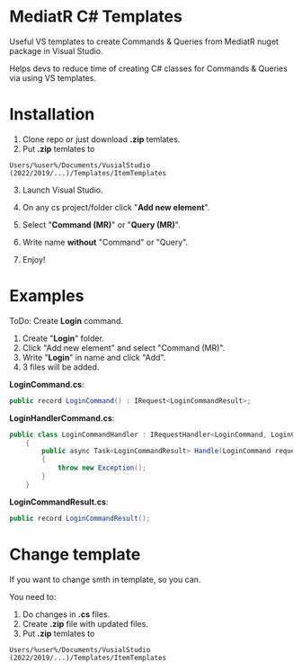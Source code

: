 # MediatR C# Templates

Useful VS templates to create Commands & Queries from MediatR nuget package in Visual Studio. 

Helps devs to reduce time of creating C# classes for Commands & Queries via using VS templates.

# Installation

1. Clone repo or just download **.zip** temlates.
2. Put **.zip** temlates to 
```path
Users/%user%/Documents/VusialStudio (2022/2019/...)/Templates/ItemTemplates
```
3. Launch Visual Studio.

4. On any cs project/folder click "**Add new element**".
5. Select "**Command (MR)**" or "**Query (MR)**".
6. Write name **without** "Command" or "Query".
7. Enjoy!

# Examples

ToDo: Create **Login** command.
1. Create "**Login**" folder.
2. Click "Add new element" and select "Command (MR)".
3. Write "**Login**" in name and click "Add".
4. 3 files will be added.

**LoginCommand.cs**:
```C#
public record LoginCommand() : IRequest<LoginCommandResult>;
```

**LoginHandlerCommand.cs**:
```C#
public class LoginCommandHandler : IRequestHandler<LoginCommand, LoginCommandResult>
    {
        public async Task<LoginCommandResult> Handle(LoginCommand request, CancellationToken cancellationToken)
        {
            throw new Exception();
        }
    }
```

**LoginCommandResult.cs**:
```C#
public record LoginCommandResult();
```

# Change template

If you want to change smth in template, so you can.

You need to:
1. Do changes in **.cs** files.
2. Create **.zip** file with updated files.
3. Put **.zip** temlates to 
```path
Users/%user%/Documents/VusialStudio (2022/2019/...)/Templates/ItemTemplates
```

